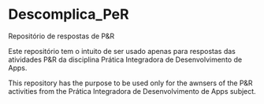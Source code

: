 # Descomplica_PeR
Repositório de respostas de P&amp;R

Este repositório tem o intuito de ser usado apenas para respostas das atividades P&R da disciplina Prática Integradora de Desenvolvimento de Apps.

This repository has the purpose to be used only for the awnsers of the P&R activities from the Prática Integradora de Desenvolvimento de Apps subject.
